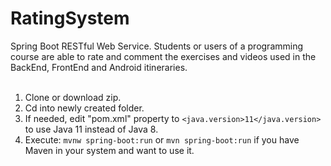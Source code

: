 # RatingSystem
<html>
Spring Boot RESTful Web Service.
Students or users of a programming course are able to rate and comment the exercises and videos
used in the BackEnd, FrontEnd and Android itineraries.
<br>  
<br>  


1. Clone or download zip.
2. Cd into newly created folder.
3. If needed, edit "pom.xml" property to `<java.version>11</java.version>` to use Java 11 instead of Java 8.
4. Execute: `mvnw spring-boot:run`  or `mvn spring-boot:run` if you have Maven in your system and want to use it.
</html>
